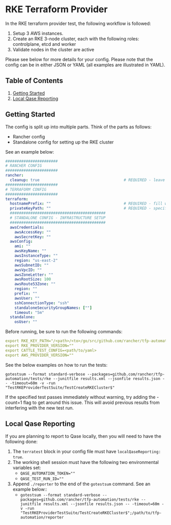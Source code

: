 # RKE Terraform Provider

In the RKE terraform provider test, the following workflow is followed:

1. Setup 3 AWS instances.
2. Create an RKE 3-node cluster, each with the following roles: controlplane, etcd and worker
3. Validate nodes in the cluster are active

Please see below for more details for your config. Please note that the config can be in either JSON or YAML (all examples are illustrated in YAML).

## Table of Contents
1. [Getting Started](#Getting-Started)
2. [Local Qase Reporting](#Local-Qase-Reporting)

## Getting Started
The config is split up into multiple parts. Think of the parts as follows:
- Rancher config
- Standalone config for setting up the RKE cluster

See an example below:

```yaml
#######################
# RANCHER CONFIG
#######################
rancher:
  cleanup: true                                     # REQUIRED - leave this as true
#######################
# TERRAFORM CONFIG
#######################
terraform:
  hostnamePrefix: ""                                # REQUIRED - fill with desired value
  privateKeyPath: ""                                # REQUIRED - specify private key that will be used to access created instances
  ##########################################
  # STANDALONE CONFIG - INFRASTRUCTURE SETUP
  ##########################################
  awsCredentials:
    awsAccessKey: ""
    awsSecretKey: ""
  awsConfig:
    ami: ""
    awsKeyName: ""
    awsInstanceType: ""
    region: "us-east-2"
    awsSubnetID: ""
    awsVpcID: ""
    awsZoneLetter: ""
    awsRootSize: 100
    awsRoute53Zone: ""
    region: ""
    prefix: ""
    awsUser: ""
    sshConnectionType: "ssh"
    standaloneSecurityGroupNames: [""]
    timeout: "5m"
  standalone:
    osUser: ""
```

Before running, be sure to run the following commands:

```yaml
export RKE_KEY_PATH="/<path>/<to>/go/src/github.com/rancher/tfp-automation/modules/rke"
export RKE_PROVIDER_VERSION=""
export CATTLE_TEST_CONFIG=<path/to/yaml>
export AWS_PROVIDER_VERSION=""
```

See the below examples on how to run the tests:

`gotestsum --format standard-verbose --packages=github.com/rancher/tfp-automation/tests/rke --junitfile results.xml --jsonfile results.json -- -timeout=60m -v -run "TestRKEProviderTestSuite/TestCreateRKECluster$"`

If the specified test passes immediately without warning, try adding the -count=1 flag to get around this issue. This will avoid previous results from interfering with the new test run.

## Local Qase Reporting
If you are planning to report to Qase locally, then you will need to have the following done:
1. The `terratest` block in your config file must have `localQaseReporting: true`.
2. The working shell session must have the following two environmental variables set:
     - `QASE_AUTOMATION_TOKEN=""`
     - `QASE_TEST_RUN_ID=""`
3. Append `./reporter` to the end of the `gotestsum` command. See an example below::
     - `gotestsum --format standard-verbose --packages=github.com/rancher/tfp-automation/tests/rke --junitfile results.xml --jsonfile results.json -- -timeout=60m -v -run "TestRKEProviderTestSuite/TestCreateRKECluster$";/path/to/tfp-automation/reporter`